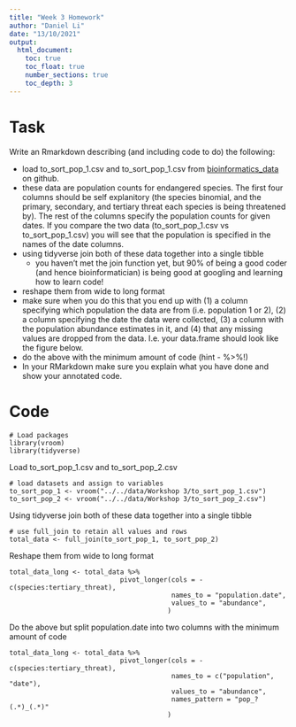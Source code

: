 ```yaml
---
title: "Week 3 Homework"
author: "Daniel Li"
date: "13/10/2021"
output:
  html_document:
    toc: true
    toc_float: true
    number_sections: true
    toc_depth: 3
---
```


# Task

Write an Rmarkdown describing (and including code to do) the following:

- load to_sort_pop_1.csv and to_sort_pop_1.csv from [bioinformatics_data](https://github.com/chrit88/Bioinformatics_data/tree/master/Workshop%203) on github.
- these data are population counts for endangered species. The first four columns should be self explanitory (the species binomial, and the primary, secondary, and tertiary threat each species is being threatened by). The rest of the columns specify the population counts for given dates. If you compare the two data (to_sort_pop_1.csv vs to_sort_pop_1.csv) you will see that the population is specified in the names of the date columns.
- using tidyverse join both of these data together into a single tibble
  - you haven’t met the join function yet, but 90% of being a good coder (and hence bioinformatician) is being good at googling and learning how to learn code!
- reshape them from wide to long format
- make sure when you do this that you end up with (1) a column specifying which population the data are from (i.e. population 1 or 2), (2) a column specifying the date the data were collected, (3) a column with the population abundance estimates in it, and (4) that any missing values are dropped from the data. I.e. your data.frame should look like the figure below.
- do the above with the minimum amount of code (hint - %>%!)
- In your RMarkdown make sure you explain what you have done and show your annotated code.


# Code

```{r}
# Load packages
library(vroom)
library(tidyverse)
```

Load to_sort_pop_1.csv and to_sort_pop_2.csv

```{r}
# load datasets and assign to variables
to_sort_pop_1 <- vroom("../../data/Workshop 3/to_sort_pop_1.csv")
to_sort_pop_2 <- vroom("../../data/Workshop 3/to_sort_pop_2.csv")
```

Using tidyverse join both of these data together into a single tibble

```{r}
# use full_join to retain all values and rows
total_data <- full_join(to_sort_pop_1, to_sort_pop_2)
```

Reshape them from wide to long format

```{r}
total_data_long <- total_data %>%
                            pivot_longer(cols = -c(species:tertiary_threat),
                                         names_to = "population.date",
                                         values_to = "abundance",
                                        )
```

Do the above but split population.date into two columns with the minimum amount of code

```{r}
total_data_long <- total_data %>%
                            pivot_longer(cols = -c(species:tertiary_threat),
                                         names_to = c("population", "date"),
                                         values_to = "abundance",
                                         names_pattern = "pop_?(.*)_(.*)"
                                        )
```

